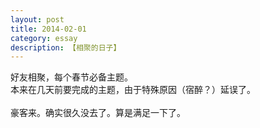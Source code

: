 ```yaml
---
layout: post
title: 2014-02-01
category: essay
description: 【相聚的日子】
---
```


好友相聚，每个春节必备主题。<br />
本来在几天前要完成的主题，由于特殊原因（宿醉？）延误了。<br />
<br />
豪客来。确实很久没去了。算是满足一下了。<br />
